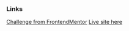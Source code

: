 ### Links

[Challenge from FrontendMentor](https://www.frontendmentor.io/challenges/profile-card-component-cfArpWshJ)
[Live site here]()

